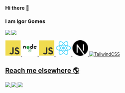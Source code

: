 [comment]: # (Update 29/07/2023 12:18)
### Hi there 👋
### I am Igor Gomes

<div>
  <a href="https://github.com/gomesIgor21/" />
  <img align="center" src="https://github-readme-stats.vercel.app/api?username=gomesIgor21&show_icons=true&theme=dracula&include_all_commits=true&count_private=true"/>
  <img align="center" src="https://github-readme-stats.vercel.app/api/top-langs/?username=gomesIgor21&theme=dracula&layout=compact&langs_count=18"/>
</div>

<div style="display: inline_block"><br>
  <img width="50px" heigth="50px" alt="JS" src="https://github.com/gomesIgor21/gomesIgor21/blob/master/images/javascript-original.svg"/>
  <img width="50px" heigth="50px" alt="TS" src="https://github.com/gomesIgor21/gomesIgor21/blob/master/images/logo-node-js-512.png"/>
  <img width="50px" heigth="50px" alt="NodeJS" src="https://github.com/gomesIgor21/gomesIgor21/blob/master/images/javascript-original.svg"/>
  <img width="50px" heigth="50px" alt="React" src="https://github.com/gomesIgor21/gomesIgor21/blob/master/images/react-original.svg"/>
  <img width="50px" heigth="50px" alt="NextJS" src="https://github.com/gomesIgor21/gomesIgor21/blob/master/images/nextjs.svg"/>
  <img width="50px" heigth="50px" alt="TailwindCSS" src="https://github.com/gomesIgor21/gomesIgor21/blob/master/images/tailwindcss.png"/>
 
</div>

## Reach me elsewhere 🌎

<a href="https://www.linkedin.com/in/gomes21-igor/" target="_blank">
  <img src="https://img.shields.io/badge/LinkedIn-0077B5?style=for-the-badge&logo=linkedin&logoColor=white"/>
</a>
<a href="mailto:igorb.21gomes@gmail.com">
  <img src="https://img.shields.io/badge/Gmail-D14836?style=for-the-badge&logo=gmail&logoColor=white"/>
</a>
<a href="https://www.codewars.com/users/gomesIgor21">
  <img src="https://img.shields.io/badge/Codewars-303133?style=for-the-badge&logo=codewars&logoColor=B1361E"/>
</a>

